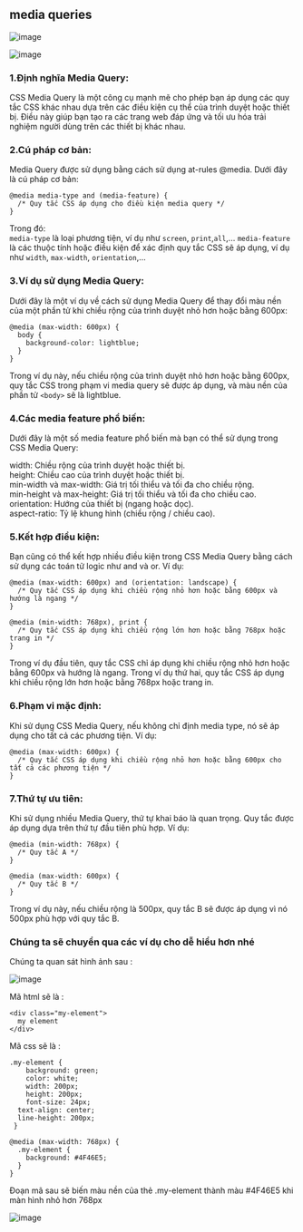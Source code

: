 ## media queries
![image](https://github.com/dathalongbay/react-t2/assets/6966136/192cab28-cfdd-4052-a61c-514574719d6a)

![image](https://github.com/dathalongbay/react-t2/assets/6966136/56c8af97-9914-4089-816b-8f050af10671)

### 1.Định nghĩa Media Query:
CSS Media Query là một công cụ mạnh mẽ cho phép bạn áp dụng các quy tắc CSS khác nhau dựa trên các điều kiện cụ thể của trình duyệt hoặc thiết bị. Điều này giúp bạn tạo ra các trang web đáp ứng và tối ưu hóa trải nghiệm người dùng trên các thiết bị khác nhau.
### 2.Cú pháp cơ bản:
Media Query được sử dụng bằng cách sử dụng at-rules @media. Dưới đây là cú pháp cơ bản:
```
@media media-type and (media-feature) {
  /* Quy tắc CSS áp dụng cho điều kiện media query */
}
```
Trong đó:  
`media-type` là loại phương tiện, ví dụ như `screen`, `print`,`all`,...
`media-feature` là các thuộc tính hoặc điều kiện để xác định quy tắc CSS sẽ áp dụng, ví dụ như `width`, `max-width`, `orientation`,...
### 3.Ví dụ sử dụng Media Query:
Dưới đây là một ví dụ về cách sử dụng Media Query để thay đổi màu nền của một phần tử khi chiều rộng của trình duyệt nhỏ hơn hoặc bằng 600px:
```
@media (max-width: 600px) {
  body {
    background-color: lightblue;
  }
}
```
Trong ví dụ này, nếu chiều rộng của trình duyệt nhỏ hơn hoặc bằng 600px, quy tắc CSS trong phạm vi media query sẽ được áp dụng, và màu nền của phần tử `<body>` sẽ là lightblue.

### 4.Các media feature phổ biến:
Dưới đây là một số media feature phổ biến mà bạn có thể sử dụng trong CSS Media Query:

width: Chiều rộng của trình duyệt hoặc thiết bị.  
height: Chiều cao của trình duyệt hoặc thiết bị.  
min-width và max-width: Giá trị tối thiểu và tối đa cho chiều rộng.  
min-height và max-height: Giá trị tối thiểu và tối đa cho chiều cao.  
orientation: Hướng của thiết bị (ngang hoặc dọc).  
aspect-ratio: Tỷ lệ khung hình (chiều rộng / chiều cao). 
### 5.Kết hợp điều kiện:
Bạn cũng có thể kết hợp nhiều điều kiện trong CSS Media Query bằng cách sử dụng các toán tử logic như and và or. Ví dụ:
```
@media (max-width: 600px) and (orientation: landscape) {
  /* Quy tắc CSS áp dụng khi chiều rộng nhỏ hơn hoặc bằng 600px và hướng là ngang */
}

@media (min-width: 768px), print {
  /* Quy tắc CSS áp dụng khi chiều rộng lớn hơn hoặc bằng 768px hoặc trang in */
}
```
Trong ví dụ đầu tiên, quy tắc CSS chỉ áp dụng khi chiều rộng nhỏ hơn hoặc bằng 600px và hướng là ngang. Trong ví dụ thứ hai, quy tắc CSS áp dụng khi chiều rộng lớn hơn hoặc bằng 768px hoặc trang in.

### 6.Phạm vi mặc định:
Khi sử dụng CSS Media Query, nếu không chỉ định media type, nó sẽ áp dụng cho tất cả các phương tiện. Ví dụ:
```
@media (max-width: 600px) {
  /* Quy tắc CSS áp dụng khi chiều rộng nhỏ hơn hoặc bằng 600px cho tất cả các phương tiện */
}
```
### 7.Thứ tự ưu tiên:
Khi sử dụng nhiều Media Query, thứ tự khai báo là quan trọng. Quy tắc được áp dụng dựa trên thứ tự đầu tiên phù hợp. Ví dụ:

```
@media (min-width: 768px) {
  /* Quy tắc A */
}

@media (max-width: 600px) {
  /* Quy tắc B */
}
```
Trong ví dụ này, nếu chiều rộng là 500px, quy tắc B sẽ được áp dụng vì nó 500px phù hợp với quy tắc B.

### Chúng ta sẽ chuyển qua các ví dụ cho dễ hiểu hơn nhé 
Chúng ta quan sát hình ảnh sau :   

![image](https://github.com/dathalongbay/react-t2/assets/6966136/7866abe1-c8a4-4c17-8c27-807bdcb72caa)

Mã html sẽ là :   
```
<div class="my-element">
  my element
</div>
```  
Mã css sẽ là :  

```
.my-element {
    background: green;
    color: white;
    width: 200px;
    height: 200px;
    font-size: 24px;
  text-align: center;
  line-height: 200px;
 }

@media (max-width: 768px) {
  .my-element {
    background: #4F46E5;
  }
}
```  
Đoạn mã sau sẽ biến màu nền của thẻ .my-element thành màu #4F46E5 khi màn hình nhỏ hơn 768px

![image](https://github.com/dathalongbay/react-t2/assets/6966136/ec37c47b-7266-40b1-a420-849aad1e33f9)





